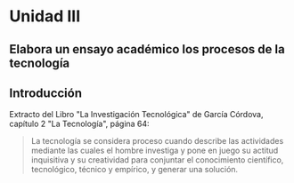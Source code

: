 # Unidad III
## Elabora un ensayo académico los procesos de la tecnología

## Introducción
Extracto del Libro "La Investigación Tecnológica" de García Córdova, capítulo 2 "La Tecnología", página 64:
> La tecnología se considera proceso cuando describe las actividades mediante las cuales el hombre investiga y pone en juego su actitud inquisitiva y su creatividad para conjuntar el conocimiento científico, tecnológico, técnico y empírico, y generar una solución.